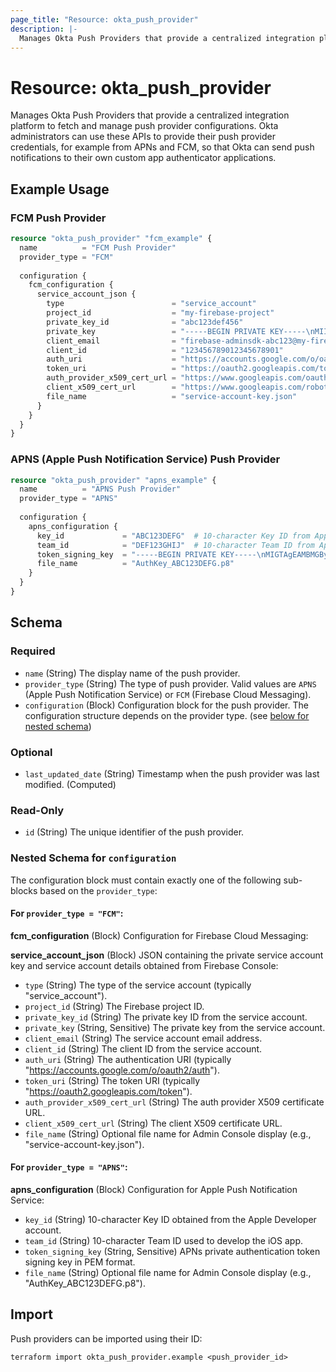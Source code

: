 ```yaml
---
page_title: "Resource: okta_push_provider"
description: |-
  Manages Okta Push Providers that provide a centralized integration platform to fetch and manage push provider configurations. Okta administrators can use these APIs to provide their push provider credentials, for example from APNs and FCM, so that Okta can send push notifications to their own custom app authenticator applications..
---
```


# Resource: okta_push_provider

Manages Okta Push Providers that provide a centralized integration platform to fetch and manage push provider configurations. Okta administrators can use these APIs to provide their push provider credentials, for example from APNs and FCM, so that Okta can send push notifications to their own custom app authenticator applications.

## Example Usage

### FCM Push Provider

```terraform
resource "okta_push_provider" "fcm_example" {
  name          = "FCM Push Provider"
  provider_type = "FCM"
  
  configuration {
    fcm_configuration {
      service_account_json {
        type                        = "service_account"
        project_id                  = "my-firebase-project"
        private_key_id              = "abc123def456"
        private_key                 = "-----BEGIN PRIVATE KEY-----\nMIIEvQIBADANBgkqhkiG9w0BAQEFAASCBKcwggSjAgEAAoIBAQC...\n-----END PRIVATE KEY-----\n"
        client_email                = "firebase-adminsdk-abc123@my-firebase-project.iam.gserviceaccount.com"
        client_id                   = "123456789012345678901"
        auth_uri                    = "https://accounts.google.com/o/oauth2/auth"
        token_uri                   = "https://oauth2.googleapis.com/token"
        auth_provider_x509_cert_url = "https://www.googleapis.com/oauth2/v1/certs"
        client_x509_cert_url        = "https://www.googleapis.com/robot/v1/metadata/x509/firebase-adminsdk-abc123%40my-firebase-project.iam.gserviceaccount.com"
        file_name                   = "service-account-key.json"
      }
    }
  }
}
```

### APNS (Apple Push Notification Service) Push Provider

```terraform
resource "okta_push_provider" "apns_example" {
  name          = "APNS Push Provider"
  provider_type = "APNS"
  
  configuration {
    apns_configuration {
      key_id             = "ABC123DEFG"  # 10-character Key ID from Apple
      team_id            = "DEF123GHIJ"  # 10-character Team ID from Apple
      token_signing_key  = "-----BEGIN PRIVATE KEY-----\nMIGTAgEAMBMGByqGSM49AgEGCCqGSM49AwEHBHkwdwIBAQQg...\n-----END PRIVATE KEY-----\n"
      file_name          = "AuthKey_ABC123DEFG.p8"
    }
  }
}
```

## Schema

### Required

- `name` (String) The display name of the push provider.
- `provider_type` (String) The type of push provider. Valid values are `APNS` (Apple Push Notification Service) or `FCM` (Firebase Cloud Messaging).
- `configuration` (Block) Configuration block for the push provider. The configuration structure depends on the provider type. (see [below for nested schema](#nestedblock--configuration))

### Optional

- `last_updated_date` (String) Timestamp when the push provider was last modified. (Computed)

### Read-Only

- `id` (String) The unique identifier of the push provider.

<a id="nestedblock--configuration"></a>
### Nested Schema for `configuration`

The configuration block must contain exactly one of the following sub-blocks based on the `provider_type`:

#### For `provider_type = "FCM"`:

**fcm_configuration** (Block) Configuration for Firebase Cloud Messaging:

**service_account_json** (Block) JSON containing the private service account key and service account details obtained from Firebase Console:

- `type` (String) The type of the service account (typically "service_account").
- `project_id` (String) The Firebase project ID.
- `private_key_id` (String) The private key ID from the service account.
- `private_key` (String, Sensitive) The private key from the service account.
- `client_email` (String) The service account email address.
- `client_id` (String) The client ID from the service account.
- `auth_uri` (String) The authentication URI (typically "https://accounts.google.com/o/oauth2/auth").
- `token_uri` (String) The token URI (typically "https://oauth2.googleapis.com/token").
- `auth_provider_x509_cert_url` (String) The auth provider X509 certificate URL.
- `client_x509_cert_url` (String) The client X509 certificate URL.
- `file_name` (String) Optional file name for Admin Console display (e.g., "service-account-key.json").

#### For `provider_type = "APNS"`:

**apns_configuration** (Block) Configuration for Apple Push Notification Service:

- `key_id` (String) 10-character Key ID obtained from the Apple Developer account.
- `team_id` (String) 10-character Team ID used to develop the iOS app.
- `token_signing_key` (String, Sensitive) APNs private authentication token signing key in PEM format.
- `file_name` (String) Optional file name for Admin Console display (e.g., "AuthKey_ABC123DEFG.p8").

## Import

Push providers can be imported using their ID:

```shell
terraform import okta_push_provider.example <push_provider_id>
```
